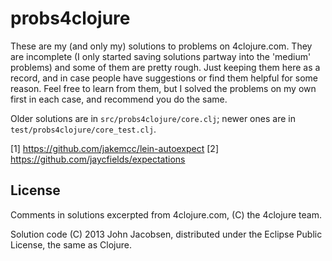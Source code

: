 # probs4clojure

These are my (and only my) solutions to problems on 4clojure.com.
They are incomplete (I only started saving solutions partway into the
'medium' problems) and some of them are pretty rough.  Just keeping
them here as a record, and in case people have suggestions or find
them helpful for some reason.  Feel free to learn from them, but I
solved the problems on my own first in each case, and recommend you do
the same.

Older solutions are in `src/probs4clojure/core.clj`; newer ones are in
`test/probs4clojure/core_test.clj`.


[1] https://github.com/jakemcc/lein-autoexpect
[2] https://github.com/jaycfields/expectations

## License

Comments in solutions excerpted from 4clojure.com, (C) the 4clojure team.

Solution code (C) 2013 John Jacobsen, distributed under the Eclipse
Public License, the same as Clojure.
